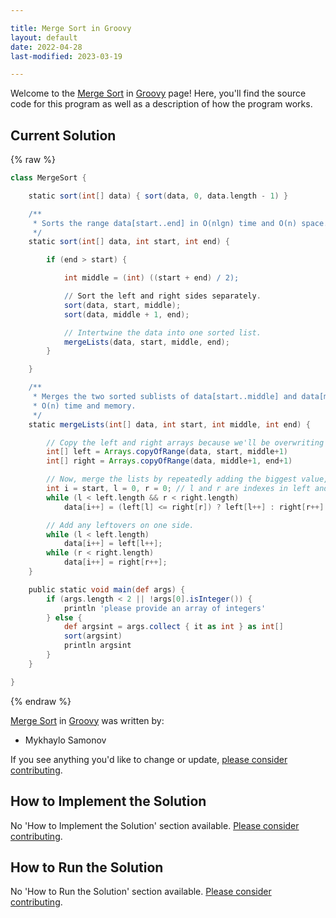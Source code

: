```yaml
---

title: Merge Sort in Groovy
layout: default
date: 2022-04-28
last-modified: 2023-03-19

---
```


Welcome to the [Merge Sort](https://sampleprograms.io/projects/merge-sort) in [Groovy](https://sampleprograms.io/languages/groovy) page! Here, you'll find the source code for this program as well as a description of how the program works.

## Current Solution

{% raw %}

```groovy
class MergeSort {

    static sort(int[] data) { sort(data, 0, data.length - 1) }

    /**
     * Sorts the range data[start..end] in O(nlgn) time and O(n) space.
     */
    static sort(int[] data, int start, int end) {

        if (end > start) {

            int middle = (int) ((start + end) / 2);

            // Sort the left and right sides separately.
            sort(data, start, middle);
            sort(data, middle + 1, end);

            // Intertwine the data into one sorted list.
            mergeLists(data, start, middle, end);
        }

    }

    /**
     * Merges the two sorted sublists of data[start..middle] and data[middle+1..end].
     * O(n) time and memory.
     */
    static mergeLists(int[] data, int start, int middle, int end) {

        // Copy the left and right arrays because we'll be overwriting them.
        int[] left = Arrays.copyOfRange(data, start, middle+1)
        int[] right = Arrays.copyOfRange(data, middle+1, end+1)

        // Now, merge the lists by repeatedly adding the biggest value, from whichever list has it.
        int i = start, l = 0, r = 0; // l and r are indexes in left and right
        while (l < left.length && r < right.length)
            data[i++] = (left[l] <= right[r]) ? left[l++] : right[r++]

        // Add any leftovers on one side.
        while (l < left.length)
            data[i++] = left[l++];
        while (r < right.length)
            data[i++] = right[r++];
    }

    public static void main(def args) {
        if (args.length < 2 || !args[0].isInteger()) {
            println 'please provide an array of integers'
        } else {
            def argsint = args.collect { it as int } as int[]
            sort(argsint) 
            println argsint
        }
    }

}
```

{% endraw %}

[Merge Sort](https://sampleprograms.io/projects/merge-sort) in [Groovy](https://sampleprograms.io/languages/groovy) was written by:

- Mykhaylo Samonov

If you see anything you'd like to change or update, [please consider contributing](https://github.com/TheRenegadeCoder/sample-programs).

## How to Implement the Solution

No 'How to Implement the Solution' section available. [Please consider contributing](https://github.com/TheRenegadeCoder/sample-programs-website).

## How to Run the Solution

No 'How to Run the Solution' section available. [Please consider contributing](https://github.com/TheRenegadeCoder/sample-programs-website).